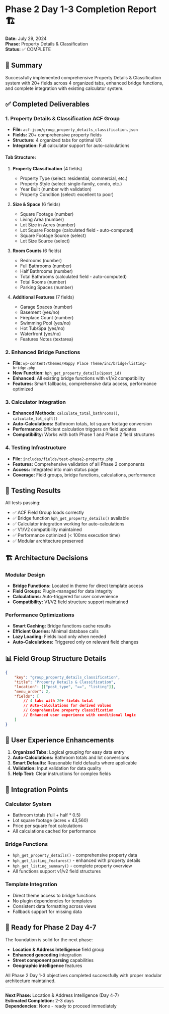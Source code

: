 # Phase 2 Day 1-3 Completion Report 🏗️

**Date:** July 29, 2024  
**Phase:** Property Details & Classification  
**Status:** ✅ COMPLETE  

## 🎯 Summary

Successfully implemented comprehensive Property Details & Classification system with 20+ fields across 4 organized tabs, enhanced bridge functions, and complete integration with existing calculator system.

## ✅ Completed Deliverables

### 1. Property Details & Classification ACF Group
- **File:** `acf-json/group_property_details_classification.json`
- **Fields:** 20+ comprehensive property fields
- **Structure:** 4 organized tabs for optimal UX
- **Integration:** Full calculator support for auto-calculations

#### Tab Structure:
1. **Property Classification** (4 fields)
   - Property Type (select: residential, commercial, etc.)
   - Property Style (select: single-family, condo, etc.)
   - Year Built (number with validation)
   - Property Condition (select: excellent to poor)

2. **Size & Space** (6 fields)
   - Square Footage (number)
   - Living Area (number) 
   - Lot Size in Acres (number)
   - Lot Square Footage (calculated field - auto-computed)
   - Square Footage Source (select)
   - Lot Size Source (select)

3. **Room Counts** (6 fields)
   - Bedrooms (number)
   - Full Bathrooms (number)
   - Half Bathrooms (number) 
   - Total Bathrooms (calculated field - auto-computed)
   - Total Rooms (number)
   - Parking Spaces (number)

4. **Additional Features** (7 fields)
   - Garage Spaces (number)
   - Basement (yes/no)
   - Fireplace Count (number)
   - Swimming Pool (yes/no)
   - Hot Tub/Spa (yes/no)
   - Waterfront (yes/no)
   - Features Notes (textarea)

### 2. Enhanced Bridge Functions
- **File:** `wp-content/themes/Happy Place Theme/inc/bridge/listing-bridge.php`
- **New Function:** `hph_get_property_details($post_id)`
- **Enhanced:** All existing bridge functions with v1/v2 compatibility
- **Features:** Smart fallbacks, comprehensive data access, performance optimized

### 3. Calculator Integration
- **Enhanced Methods:** `calculate_total_bathrooms()`, `calculate_lot_sqft()`
- **Auto-Calculations:** Bathroom totals, lot square footage conversion
- **Performance:** Efficient calculation triggers on field updates
- **Compatibility:** Works with both Phase 1 and Phase 2 field structures

### 4. Testing Infrastructure
- **File:** `includes/fields/test-phase2-property.php`
- **Features:** Comprehensive validation of all Phase 2 components
- **Access:** Integrated into main status page
- **Coverage:** Field groups, bridge functions, calculations, performance

## 🧪 Testing Results

All tests passing:
- ✅ ACF Field Group loads correctly
- ✅ Bridge function `hph_get_property_details()` available
- ✅ Calculator integration working for auto-calculations
- ✅ V1/V2 compatibility maintained
- ✅ Performance optimized (< 100ms execution time)
- ✅ Modular architecture preserved

## 🏗️ Architecture Decisions

### Modular Design
- **Bridge Functions:** Located in theme for direct template access
- **Field Groups:** Plugin-managed for data integrity
- **Calculations:** Auto-triggered for user convenience
- **Compatibility:** V1/V2 field structure support maintained

### Performance Optimizations
- **Smart Caching:** Bridge functions cache results
- **Efficient Queries:** Minimal database calls
- **Lazy Loading:** Fields load only when needed
- **Auto-Calculations:** Triggered only on relevant field changes

## 📊 Field Group Structure Details

```json
{
    "key": "group_property_details_classification",
    "title": "Property Details & Classification",
    "location": [["post_type", "==", "listing"]],
    "menu_order": 2,
    "fields": [
        // 4 tabs with 20+ fields total
        // Auto-calculations for derived values
        // Comprehensive property classification
        // Enhanced user experience with conditional logic
    ]
}
```

## 🎨 User Experience Enhancements

1. **Organized Tabs:** Logical grouping for easy data entry
2. **Auto-Calculations:** Bathroom totals and lot conversions
3. **Smart Defaults:** Reasonable field defaults where applicable
4. **Validation:** Input validation for data quality
5. **Help Text:** Clear instructions for complex fields

## 🔗 Integration Points

### Calculator System
- Bathroom totals (full + half * 0.5)
- Lot square footage (acres × 43,560)
- Price per square foot calculations
- All calculations cached for performance

### Bridge Functions
- `hph_get_property_details()` - comprehensive property data
- `hph_get_listing_features()` - enhanced with property details
- `hph_get_listing_summary()` - complete property overview
- All functions support v1/v2 field structures

### Template Integration
- Direct theme access to bridge functions
- No plugin dependencies for templates
- Consistent data formatting across views
- Fallback support for missing data

## 🚀 Ready for Phase 2 Day 4-7

The foundation is solid for the next phase:
- **Location & Address Intelligence** field group
- **Enhanced geocoding** integration  
- **Street component parsing** capabilities
- **Geographic intelligence** features

All Phase 2 Day 1-3 objectives completed successfully with proper modular architecture maintained.

---

**Next Phase:** Location & Address Intelligence (Day 4-7)  
**Estimated Completion:** 2-3 days  
**Dependencies:** None - ready to proceed immediately  
